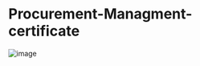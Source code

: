 # Procurement-Managment-certificate

![image](https://github.com/Pritamlal/Procurement-Managment-certificate/assets/126871739/3bf79419-3869-4243-86df-8a4a3918a266)
